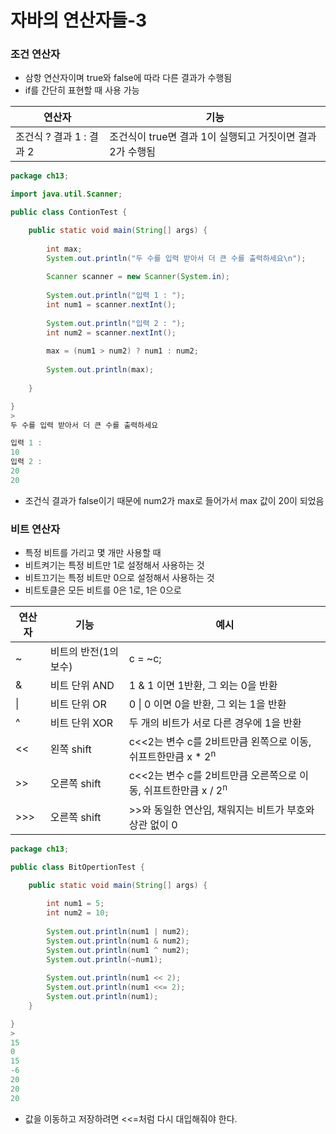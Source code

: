# 자바의 연산자들-3

### 조건 연산자

- 삼항 연산자이며 true와 false에 따라 다른 결과가 수행됨
- if를 간단히 표현할 때 사용 가능

| 연산자                   | 기능                                                       |
| ------------------------ | ---------------------------------------------------------- |
| 조건식 ? 결과 1 : 결과 2 | 조건식이 true면 결과 1이 실행되고 거짓이면 결과 2가 수행됨 |

```java
package ch13;

import java.util.Scanner;

public class ContionTest {

	public static void main(String[] args) {
		
		int max;
		System.out.println("두 수를 입력 받아서 더 큰 수를 출력하세요\n");
		
		Scanner scanner = new Scanner(System.in);
		
		System.out.println("입력 1 : ");
		int num1 = scanner.nextInt();
		
		System.out.println("입력 2 : ");
		int num2 = scanner.nextInt();
		
		max = (num1 > num2) ? num1 : num2;
		
		System.out.println(max);
		
	}

}
>
두 수를 입력 받아서 더 큰 수를 출력하세요

입력 1 : 
10
입력 2 : 
20
20
```

- 조건식 결과가 false이기 때문에 num2가 max로 들어가서 max 값이 20이 되었음

### 비트 연산자

- 특정 비트를 가리고 몇 개만 사용할 때
- 비트켜기는 특정 비트만 1로 설정해서 사용하는 것
- 비트끄기는 특정 비트만 0으로 설정해서 사용하는 것
- 비트토클은 모든 비트를 0은 1로, 1은 0으로 

| 연산자 | 기능                  | 예시                                                         |
| ------ | --------------------- | ------------------------------------------------------------ |
| ~      | 비트의 반전(1의 보수) | c = ~c;                                                      |
| &      | 비트 단위 AND         | 1 & 1 이면 1반환, 그 외는 0을 반환                           |
| \|     | 비트 단위 OR          | 0 \| 0 이면 0을 반환, 그 외는 1을 반환                       |
| ^      | 비트 단위 XOR         | 두 개의 비트가 서로 다른 경우에 1을 반환                     |
| <<     | 왼쪽 shift            | c<<2는 변수 c를 2비트만큼 왼쪽으로 이동, 쉬프트한만큼 x * 2<sup>n</sup> |
| >>     | 오른쪽 shift          | c<<2는 변수 c를 2비트만큼 오른쪽으로 이동, 쉬프트한만큼 x / 2<sup>n</sup> |
| >>>    | 오른쪽 shift          | >>와 동일한 연산임, 채워지는 비트가 부호와 상관 없이 0       |

```java
package ch13;

public class BitOpertionTest {

	public static void main(String[] args) {
		
		int num1 = 5;
		int num2 = 10;
		
		System.out.println(num1 | num2);
		System.out.println(num1 & num2);
		System.out.println(num1 ^ num2);
		System.out.println(~num1);
		
		System.out.println(num1 << 2);
		System.out.println(num1 <<= 2);
		System.out.println(num1);
	}

}
>
15
0
15
-6
20
20
20
```

- 값을 이동하고 저장하려면 <<=처럼 다시 대입해줘야 한다.
